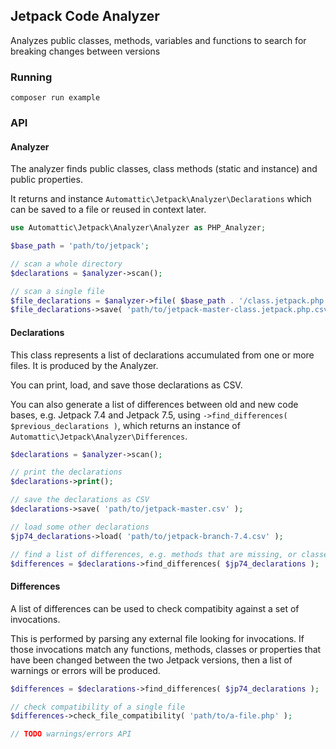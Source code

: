## Jetpack Code Analyzer

Analyzes public classes, methods, variables and functions to search for breaking changes between versions

### Running

```
composer run example
```

### API

#### Analyzer

The analyzer finds public classes, class methods (static and instance) and public properties.

It returns and instance `Automattic\Jetpack\Analyzer\Declarations` which can be saved to a file or reused in context later.

```php
use Automattic\Jetpack\Analyzer\Analyzer as PHP_Analyzer;

$base_path = 'path/to/jetpack';

// scan a whole directory
$declarations = $analyzer->scan();

// scan a single file
$file_declarations = $analyzer->file( $base_path . '/class.jetpack.php' );
$file_declarations->save( 'path/to/jetpack-master-class.jetpack.php.csv' );
```

#### Declarations

This class represents a list of declarations accumulated from one or more files. It is produced by the Analyzer.

You can print, load, and save those declarations as CSV.

You can also generate a list of differences between old and new code bases, e.g. Jetpack 7.4 and Jetpack 7.5, using `->find_differences( $previous_declarations )`, which returns an instance of `Automattic\Jetpack\Analyzer\Differences`.

```php
$declarations = $analyzer->scan();

// print the declarations
$declarations->print();

// save the declarations as CSV
$declarations->save( 'path/to/jetpack-master.csv' );

// load some other declarations
$jp74_declarations->load( 'path/to/jetpack-branch-7.4.csv' );

// find a list of differences, e.g. methods that are missing, or classes that have moved to a different relative path
$differences = $declarations->find_differences( $jp74_declarations );
```

#### Differences

A list of differences can be used to check compatibity against a set of invocations.

This is performed by parsing any external file looking for invocations. If those invocations match any functions, methods, classes or properties that have been changed between the two Jetpack versions, then a list of warnings or errors will be produced.

```php
$differences = $declarations->find_differences( $jp74_declarations );

// check compatibility of a single file
$differences->check_file_compatibility( 'path/to/a-file.php' );

// TODO warnings/errors API
```